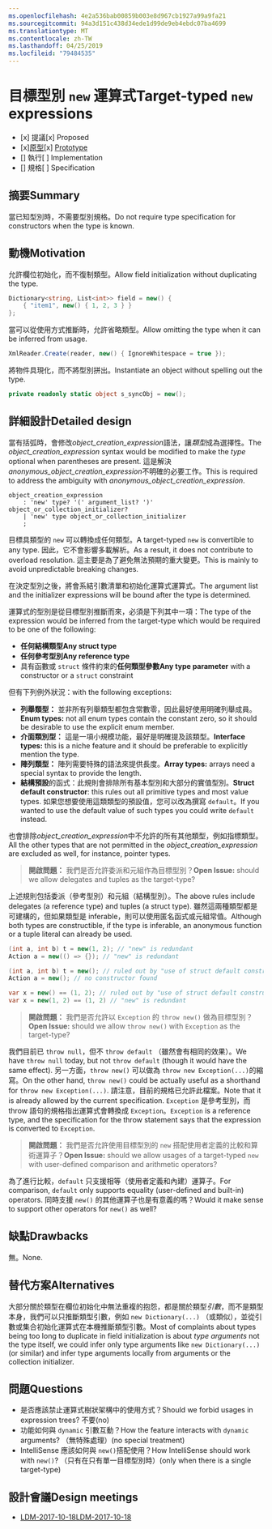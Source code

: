 ```yaml
---
ms.openlocfilehash: 4e2a536bab00859b003e8d967cb1927a99a9fa21
ms.sourcegitcommit: 94a3d151c438d34ede1d99de9eb4ebdc07ba4699
ms.translationtype: MT
ms.contentlocale: zh-TW
ms.lasthandoff: 04/25/2019
ms.locfileid: "79484535"
---
```


# <a name="target-typed-new-expressions"></a><span data-ttu-id="870d4-101">目標型別 `new` 運算式</span><span class="sxs-lookup"><span data-stu-id="870d4-101">Target-typed `new` expressions</span></span>

* <span data-ttu-id="870d4-102">[x] 提議</span><span class="sxs-lookup"><span data-stu-id="870d4-102">[x] Proposed</span></span>
* <span data-ttu-id="870d4-103">[x][原型](https://github.com/alrz/roslyn/tree/features/target-typed-new)</span><span class="sxs-lookup"><span data-stu-id="870d4-103">[x] [Prototype](https://github.com/alrz/roslyn/tree/features/target-typed-new)</span></span>
* <span data-ttu-id="870d4-104">[] 執行</span><span class="sxs-lookup"><span data-stu-id="870d4-104">[ ] Implementation</span></span>
* <span data-ttu-id="870d4-105">[] 規格</span><span class="sxs-lookup"><span data-stu-id="870d4-105">[ ] Specification</span></span>

## <a name="summary"></a><span data-ttu-id="870d4-106">摘要</span><span class="sxs-lookup"><span data-stu-id="870d4-106">Summary</span></span>
[summary]: #summary

<span data-ttu-id="870d4-107">當已知型別時，不需要型別規格。</span><span class="sxs-lookup"><span data-stu-id="870d4-107">Do not require type specification for constructors when the type is known.</span></span> 

## <a name="motivation"></a><span data-ttu-id="870d4-108">動機</span><span class="sxs-lookup"><span data-stu-id="870d4-108">Motivation</span></span>
[motivation]: #motivation

<span data-ttu-id="870d4-109">允許欄位初始化，而不復制類型。</span><span class="sxs-lookup"><span data-stu-id="870d4-109">Allow field initialization without duplicating the type.</span></span>
```cs
Dictionary<string, List<int>> field = new() {
    { "item1", new() { 1, 2, 3 } }
};
```
<span data-ttu-id="870d4-110">當可以從使用方式推斷時，允許省略類型。</span><span class="sxs-lookup"><span data-stu-id="870d4-110">Allow omitting the type when it can be inferred from usage.</span></span>
```cs
XmlReader.Create(reader, new() { IgnoreWhitespace = true });
```
<span data-ttu-id="870d4-111">將物件具現化，而不將型別拼出。</span><span class="sxs-lookup"><span data-stu-id="870d4-111">Instantiate an object without spelling out the type.</span></span>
```cs
private readonly static object s_syncObj = new();
```
## <a name="detailed-design"></a><span data-ttu-id="870d4-112">詳細設計</span><span class="sxs-lookup"><span data-stu-id="870d4-112">Detailed design</span></span>
[design]: #detailed-design

<span data-ttu-id="870d4-113">當有括弧時，會修改*object_creation_expression*語法，讓*類型*成為選擇性。</span><span class="sxs-lookup"><span data-stu-id="870d4-113">The *object_creation_expression* syntax would be modified to make the *type* optional when parentheses are present.</span></span> <span data-ttu-id="870d4-114">這是解決*anonymous_object_creation_expression*不明確的必要工作。</span><span class="sxs-lookup"><span data-stu-id="870d4-114">This is required to address the ambiguity with *anonymous_object_creation_expression*.</span></span>
```antlr
object_creation_expression
    : 'new' type? '(' argument_list? ')' object_or_collection_initializer?
    | 'new' type object_or_collection_initializer
    ;
```
<span data-ttu-id="870d4-115">目標具類型的 `new` 可以轉換成任何類型。</span><span class="sxs-lookup"><span data-stu-id="870d4-115">A target-typed `new` is convertible to any type.</span></span> <span data-ttu-id="870d4-116">因此，它不會影響多載解析。</span><span class="sxs-lookup"><span data-stu-id="870d4-116">As a result, it does not contribute to overload resolution.</span></span> <span data-ttu-id="870d4-117">這主要是為了避免無法預期的重大變更。</span><span class="sxs-lookup"><span data-stu-id="870d4-117">This is mainly to avoid unpredictable breaking changes.</span></span>

<span data-ttu-id="870d4-118">在決定型別之後，將會系結引數清單和初始化運算式運算式。</span><span class="sxs-lookup"><span data-stu-id="870d4-118">The argument list and the initializer expressions will be bound after the type is determined.</span></span>

<span data-ttu-id="870d4-119">運算式的型別是從目標型別推斷而來，必須是下列其中一項：</span><span class="sxs-lookup"><span data-stu-id="870d4-119">The type of the expression would be inferred from the target-type which would be required to be one of the following:</span></span>

- <span data-ttu-id="870d4-120">**任何結構類型**</span><span class="sxs-lookup"><span data-stu-id="870d4-120">**Any struct type**</span></span>
- <span data-ttu-id="870d4-121">**任何參考型別**</span><span class="sxs-lookup"><span data-stu-id="870d4-121">**Any reference type**</span></span>
- <span data-ttu-id="870d4-122">具有函數或 `struct` 條件約束的**任何類型參數**</span><span class="sxs-lookup"><span data-stu-id="870d4-122">**Any type parameter** with a constructor or a `struct` constraint</span></span>

<span data-ttu-id="870d4-123">但有下列例外狀況：</span><span class="sxs-lookup"><span data-stu-id="870d4-123">with the following exceptions:</span></span>

- <span data-ttu-id="870d4-124">**列舉類型：** 並非所有列舉類型都包含常數零，因此最好使用明確列舉成員。</span><span class="sxs-lookup"><span data-stu-id="870d4-124">**Enum types:** not all enum types contain the constant zero, so it should be desirable to use the explicit enum member.</span></span>
- <span data-ttu-id="870d4-125">**介面類別型：** 這是一項小規模功能，最好是明確提及該類型。</span><span class="sxs-lookup"><span data-stu-id="870d4-125">**Interface types:** this is a niche feature and it should be preferable to explicitly mention the type.</span></span>
- <span data-ttu-id="870d4-126">**陣列類型：** 陣列需要特殊的語法來提供長度。</span><span class="sxs-lookup"><span data-stu-id="870d4-126">**Array types:** arrays need a special syntax to provide the length.</span></span>
- <span data-ttu-id="870d4-127">**結構預設**的函式：此規則會排除所有基本型別和大部分的實值型別。</span><span class="sxs-lookup"><span data-stu-id="870d4-127">**Struct default constructor**: this rules out all primitive types and most value types.</span></span> <span data-ttu-id="870d4-128">如果您想要使用這類類型的預設值，您可以改為撰寫 `default`。</span><span class="sxs-lookup"><span data-stu-id="870d4-128">If you wanted to use the default value of such types you could write `default` instead.</span></span>

<span data-ttu-id="870d4-129">也會排除*object_creation_expression*中不允許的所有其他類型，例如指標類型。</span><span class="sxs-lookup"><span data-stu-id="870d4-129">All the other types that are not permitted in the *object_creation_expression* are excluded as well, for instance, pointer types.</span></span>

> <span data-ttu-id="870d4-130">**開啟問題：** 我們是否允許委派和元組作為目標型別？</span><span class="sxs-lookup"><span data-stu-id="870d4-130">**Open Issue:** should we allow delegates and tuples as the target-type?</span></span>

<span data-ttu-id="870d4-131">上述規則包括委派（參考型別）和元組（結構型別）。</span><span class="sxs-lookup"><span data-stu-id="870d4-131">The above rules include delegates (a reference type) and tuples (a struct type).</span></span> <span data-ttu-id="870d4-132">雖然這兩種類型都是可建構的，但如果類型是 inferable，則可以使用匿名函式或元組常值。</span><span class="sxs-lookup"><span data-stu-id="870d4-132">Although both types are constructible, if the type is inferable, an anonymous function or a tuple literal can already be used.</span></span>
```cs
(int a, int b) t = new(1, 2); // "new" is redundant
Action a = new(() => {}); // "new" is redundant

(int a, int b) t = new(); // ruled out by "use of struct default constructor"
Action a = new(); // no constructor found

var x = new() == (1, 2); // ruled out by "use of struct default constructor"
var x = new(1, 2) == (1, 2) // "new" is redundant
```


> <span data-ttu-id="870d4-133">**開啟問題：** 我們是否允許以 `Exception` 的 `throw new()` 做為目標型別？</span><span class="sxs-lookup"><span data-stu-id="870d4-133">**Open Issue:** should we allow `throw new()` with `Exception` as the target-type?</span></span>

<span data-ttu-id="870d4-134">我們目前已 `throw null`，但不 `throw default` （雖然會有相同的效果）。</span><span class="sxs-lookup"><span data-stu-id="870d4-134">We have `throw null` today, but not `throw default` (though it would have the same effect).</span></span> <span data-ttu-id="870d4-135">另一方面，`throw new()` 可以做為 `throw new Exception(...)`的縮寫。</span><span class="sxs-lookup"><span data-stu-id="870d4-135">On the other hand, `throw new()` could be actually useful as a shorthand for `throw new Exception(...)`.</span></span> <span data-ttu-id="870d4-136">請注意，目前的規格已允許此檔案。</span><span class="sxs-lookup"><span data-stu-id="870d4-136">Note that it is already allowed by the current specification.</span></span> <span data-ttu-id="870d4-137">`Exception` 是參考型別，而 throw 語句的規格指出運算式會轉換成 `Exception`。</span><span class="sxs-lookup"><span data-stu-id="870d4-137">`Exception` is a reference type, and the specification for the throw statement says that the expression is converted to `Exception`.</span></span>

> <span data-ttu-id="870d4-138">**開啟問題：** 我們是否允許使用目標型別的 `new` 搭配使用者定義的比較和算術運算子？</span><span class="sxs-lookup"><span data-stu-id="870d4-138">**Open Issue:** should we allow usages of a target-typed `new` with user-defined comparison and arithmetic operators?</span></span>

<span data-ttu-id="870d4-139">為了進行比較，`default` 只支援相等（使用者定義和內建）運算子。</span><span class="sxs-lookup"><span data-stu-id="870d4-139">For comparison, `default` only supports equality (user-defined and built-in) operators.</span></span> <span data-ttu-id="870d4-140">同時支援 `new()` 的其他運算子也是有意義的嗎？</span><span class="sxs-lookup"><span data-stu-id="870d4-140">Would it make sense to support other operators for `new()` as well?</span></span>

## <a name="drawbacks"></a><span data-ttu-id="870d4-141">缺點</span><span class="sxs-lookup"><span data-stu-id="870d4-141">Drawbacks</span></span>
[drawbacks]: #drawbacks

<span data-ttu-id="870d4-142">無。</span><span class="sxs-lookup"><span data-stu-id="870d4-142">None.</span></span>

## <a name="alternatives"></a><span data-ttu-id="870d4-143">替代方案</span><span class="sxs-lookup"><span data-stu-id="870d4-143">Alternatives</span></span>
[alternatives]: #alternatives

<span data-ttu-id="870d4-144">大部分關於類型在欄位初始化中無法重複的抱怨，都是關於類型*引數*，而不是類型本身，我們可以只推斷類型引數，例如 `new Dictionary(...)` （或類似），並從引數或集合初始化運算式在本機推斷類型引數。</span><span class="sxs-lookup"><span data-stu-id="870d4-144">Most of complaints about types being too long to duplicate in field initialization is about *type arguments* not the type itself, we could infer only type arguments like `new Dictionary(...)` (or similar) and infer type arguments locally from arguments or the collection initializer.</span></span>

## <a name="questions"></a><span data-ttu-id="870d4-145">問題</span><span class="sxs-lookup"><span data-stu-id="870d4-145">Questions</span></span>
[questions]: #questions

- <span data-ttu-id="870d4-146">是否應該禁止運算式樹狀架構中的使用方式？</span><span class="sxs-lookup"><span data-stu-id="870d4-146">Should we forbid usages in expression trees?</span></span> <span data-ttu-id="870d4-147">不要</span><span class="sxs-lookup"><span data-stu-id="870d4-147">(no)</span></span>
- <span data-ttu-id="870d4-148">功能如何與 `dynamic` 引數互動？</span><span class="sxs-lookup"><span data-stu-id="870d4-148">How the feature interacts with `dynamic` arguments?</span></span> <span data-ttu-id="870d4-149">（無特殊處理）</span><span class="sxs-lookup"><span data-stu-id="870d4-149">(no special treatment)</span></span>
- <span data-ttu-id="870d4-150">IntelliSense 應該如何與 `new()`搭配使用？</span><span class="sxs-lookup"><span data-stu-id="870d4-150">How IntelliSense should work with `new()`?</span></span> <span data-ttu-id="870d4-151">（只有在只有單一目標型別時）</span><span class="sxs-lookup"><span data-stu-id="870d4-151">(only when there is a single target-type)</span></span>
## <a name="design-meetings"></a><span data-ttu-id="870d4-152">設計會議</span><span class="sxs-lookup"><span data-stu-id="870d4-152">Design meetings</span></span>

- [<span data-ttu-id="870d4-153">LDM-2017-10-18</span><span class="sxs-lookup"><span data-stu-id="870d4-153">LDM-2017-10-18</span></span>](https://github.com/dotnet/csharplang/blob/master/meetings/2017/LDM-2017-10-18.md#100)
